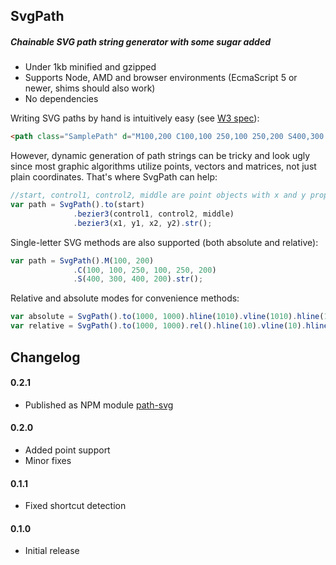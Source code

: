 ## SvgPath

##### Chainable SVG path string generator with some sugar added

* Under 1kb minified and gzipped
* Supports Node, AMD and browser environments (EcmaScript 5 or newer, shims should also work)
* No dependencies

Writing SVG paths by hand is intuitively easy (see [W3 spec](http://www.w3.org/TR/SVG/paths.html#PathData)):
```html
<path class="SamplePath" d="M100,200 C100,100 250,100 250,200 S400,300 400,200" />
```

However, dynamic generation of path strings can be tricky and look ugly since most graphic algorithms utilize points, vectors and matrices, not just plain coordinates. That's where SvgPath can help:
```javascript
//start, control1, control2, middle are point objects with x and y properties
var path = SvgPath().to(start)
              .bezier3(control1, control2, middle)
              .bezier3(x1, y1, x2, y2).str();
```

Single-letter SVG methods are also supported (both absolute and relative):
```javascript
var path = SvgPath().M(100, 200)
              .C(100, 100, 250, 100, 250, 200)
              .S(400, 300, 400, 200).str();
```

Relative and absolute modes for convenience methods:

```javascript
var absolute = SvgPath().to(1000, 1000).hline(1010).vline(1010).hline(1000).close();
var relative = SvgPath().to(1000, 1000).rel().hline(10).vline(10).hline(-10).close();
```

## Changelog

#### 0.2.1

* Published as NPM module [path-svg](https://www.npmjs.org/package/path-svg)

#### 0.2.0

* Added point support
* Minor fixes

#### 0.1.1

* Fixed shortcut detection

#### 0.1.0

* Initial release

